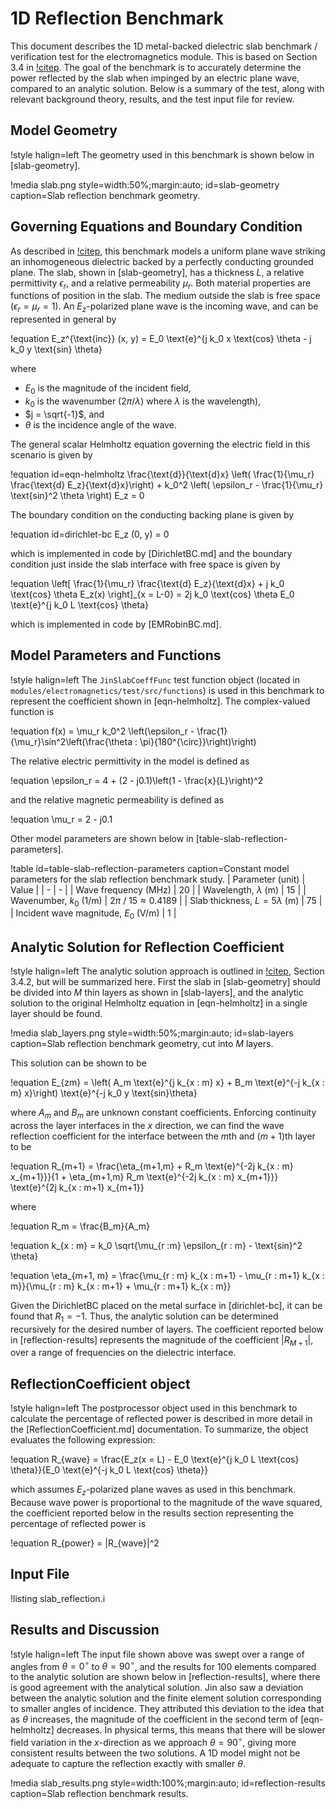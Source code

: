 # 1D Reflection Benchmark

This document describes the 1D metal-backed dielectric slab benchmark / verification
test for the electromagnetics module. This is based on Section 3.4 in [!citep](jin-fem).
The goal of the benchmark is to accurately determine the power reflected by the
slab when impinged by an electric plane wave, compared to an analytic solution.
Below is a summary of the test, along with relevant background theory, results,
and the test input file for review.

## Model Geometry

!style halign=left
The geometry used in this benchmark is shown below in [slab-geometry].

!media slab.png
       style=width:50%;margin:auto;
       id=slab-geometry
       caption=Slab reflection benchmark geometry.

## Governing Equations and Boundary Condition

As described in [!citep](jin-fem), this benchmark models a uniform plane wave
striking an inhomogeneous dielectric backed by a perfectly conducting grounded
plane. The slab, shown in [slab-geometry], has a thickness $L$, a relative
permittivity $\epsilon_r$, and a relative permeability $\mu_r$. Both material
properties are functions of position in the slab. The medium outside the slab is
free space ($\epsilon_r = \mu_r = 1$). An $E_z$-polarized plane wave is the
incoming wave, and can be represented in general by

!equation
E_z^{\text{inc}} (x, y) = E_0 \text{e}^{j k_0 x \text{cos} \theta - j k_0 y \text{sin} \theta}

where

- $E_0$ is the magnitude of the incident field,
- $k_0$ is the wavenumber ($2 \pi / \lambda$) where $\lambda$ is the wavelength),
- $j = \sqrt{-1}$, and
- $\theta$ is the incidence angle of the wave.

The general scalar Helmholtz equation governing the electric field in this
scenario is given by

!equation id=eqn-helmholtz
\frac{\text{d}}{\text{d}x} \left( \frac{1}{\mu_r} \frac{\text{d} E_z}{\text{d}x}\right) + k_0^2 \left( \epsilon_r - \frac{1}{\mu_r} \text{sin}^2 \theta \right) E_z = 0

The boundary condition on the conducting backing plane is given by

!equation id=dirichlet-bc
E_z (0, y) = 0

which is implemented in code by [DirichletBC.md] and the boundary condition just
inside the slab interface with free space is given by

!equation
\left[ \frac{1}{\mu_r} \frac{\text{d} E_z}{\text{d}x} + j k_0 \text{cos} \theta E_z(x) \right]_{x = L-0} = 2j k_0 \text{cos} \theta E_0 \text{e}^{j k_0 L \text{cos} \theta}

which is implemented in code by [EMRobinBC.md].

## Model Parameters and Functions

!style halign=left
The `JinSlabCoeffFunc` test function object (located in `modules/electromagnetics/test/src/functions`)
is used in this benchmark to represent the coefficient shown in [eqn-helmholtz].
The complex-valued function is

!equation
f(x) = \mu_r k_0^2 \left(\epsilon_r - \frac{1}{\mu_r}\sin^2\left(\frac{\theta \: \pi}{180^{\circ}}\right)\right)

The relative electric permittivity in the model is defined as

!equation
\epsilon_r = 4 + (2 - j0.1)\left(1 - \frac{x}{L}\right)^2

and the relative magnetic permeability is defined as

!equation
\mu_r = 2 - j0.1

Other model parameters are shown below in [table-slab-reflection-parameters].

!table id=table-slab-reflection-parameters caption=Constant model parameters for the slab reflection benchmark study.
| Parameter (unit) | Value |
| - | - |
| Wave frequency (MHz) | 20 |
| Wavelength, $\lambda$ (m) | 15 |
| Wavenumber, $k_0$ (1/m) | $2 \pi$ / $15 \approx 0.4189$ |
| Slab thickness, $L = 5\lambda$ (m) | 75 |
| Incident wave magnitude, $E_0$ (V/m) | 1 |

## Analytic Solution for Reflection Coefficient

!style halign=left
The analytic solution approach is outlined in [!citep](jin-fem), Section 3.4.2,
but will be summarized here. First the slab in [slab-geometry] should be divided
into $M$ thin layers as shown in [slab-layers], and the analytic solution to the
original Helmholtz equation in [eqn-helmholtz] in a single layer should be found.

!media slab_layers.png
       style=width:50%;margin:auto;
       id=slab-layers
       caption=Slab reflection benchmark geometry, cut into $M$ layers.

This solution can be shown to be

!equation
E_{zm} = \left( A_m \text{e}^{j k_{x \: m} x}  + B_m \text{e}^{-j k_{x \: m} x}\right) \text{e}^{-j k_0 y \text{sin}\theta}

where $A_m$ and $B_m$ are unknown constant coefficients. Enforcing continuity
across the layer interfaces in the $x$ direction, we can find the wave reflection
coefficient for the interface between the $m$th and $(m+1)$th layer to be

!equation
R_{m+1} = \frac{\eta_{m+1,m} + R_m \text{e}^{-2j k_{x \: m} x_{m+1}}}{1 + \eta_{m+1,m} R_m \text{e}^{-2j k_{x \: m} x_{m+1}}} \text{e}^{2j k_{x \: m+1} x_{m+1}}

where

!equation
R_m = \frac{B_m}{A_m}

!equation
k_{x \: m} = k_0 \sqrt{\mu_{r \:m} \epsilon_{r \: m} - \text{sin}^2 \theta}

!equation
\eta_{m+1, m} = \frac{\mu_{r \: m} k_{x \: m+1} - \mu_{r \: m+1} k_{x \: m}}{\mu_{r \: m} k_{x \: m+1} + \mu_{r \: m+1} k_{x \: m}}

Given the DirichletBC placed on the metal surface in [dirichlet-bc], it can be
found that $R_1 = -1$. Thus, the analytic solution can be determined recursively
for the desired number of layers. The coefficient reported below in
[reflection-results] represents the magnitude of the coefficient $|R_{M+1}|$,
over a range of frequencies on the dielectric interface.

## ReflectionCoefficient object

!style halign=left
The postprocessor object used in this benchmark to calculate the percentage of
reflected power is described in more detail in the [ReflectionCoefficient.md]
documentation. To summarize, the object evaluates the following expression:

!equation
R_{wave} = \frac{E_z(x = L) - E_0 \text{e}^{j k_0 L \text{cos} \theta}}{E_0 \text{e}^{-j k_0 L \text{cos} \theta}}

which assumes $E_z$-polarized plane waves as used in this benchmark. Because wave
power is proportional to the magnitude of the wave squared, the coefficient
reported below in the results section representing the percentage of reflected
power is

!equation
R_{power} = |R_{wave}|^2

## Input File

!listing slab_reflection.i

## Results and Discussion

!style halign=left
The input file shown above was swept over a range of angles from $\theta = 0^\circ$ to
$\theta = 90^\circ$, and the results for 100 elements compared to the analytic
solution are shown below in [reflection-results], where there is good agreement
with the analytical solution. Jin also saw a deviation between the analytic
solution and the finite element solution corresponding to smaller angles of
incidence. They attributed this deviation to the idea that as $\theta$ increases,
the magnitude of the coefficient in the second term of [eqn-helmholtz] decreases.
In physical terms, this means that there will be slower field variation in the
$x$-direction as we approach $\theta = 90^{\circ}$, giving more consistent results
between the two solutions. A 1D model might not be adequate to capture the
reflection exactly with smaller $\theta$.

!media slab_results.png
       style=width:100%;margin:auto;
       id=reflection-results
       caption=Slab reflection benchmark results.
